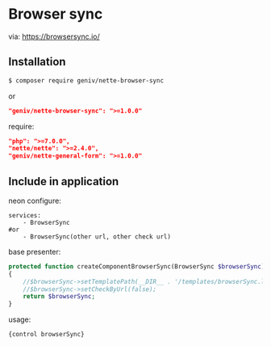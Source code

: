 Browser sync
============

via: https://browsersync.io/

Installation
------------

```sh
$ composer require geniv/nette-browser-sync
```
or
```json
"geniv/nette-browser-sync": ">=1.0.0"
```

require:
```json
"php": ">=7.0.0",
"nette/nette": ">=2.4.0",
"geniv/nette-general-form": ">=1.0.0"
```

Include in application
----------------------

neon configure:
```neon
services:
    - BrowserSync
#or    
    - BrowserSync(other url, other check url)
```

base presenter:
```php
protected function createComponentBrowserSync(BrowserSync $browserSync): BrowserSync
{
    //$browserSync->setTemplatePath(__DIR__ . '/templates/browserSync.latte');
    //$browserSync->setCheckByUrl(false);
    return $browserSync;
}
```

usage:
```latte
{control browserSync}
```
